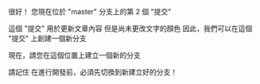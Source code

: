 很好！
您現在位於 "master" 分支上的第 2 個 "提交"

這個 "提交" 用於更新文章內容
但是尚未更改文字的顏色
因此，我們可以在這個 "提交" 上創建一個新分支

現在，請您在這個位置上建立一個新的分支

請記住
在進行開發前，必須先切換到新建立好的分支！

